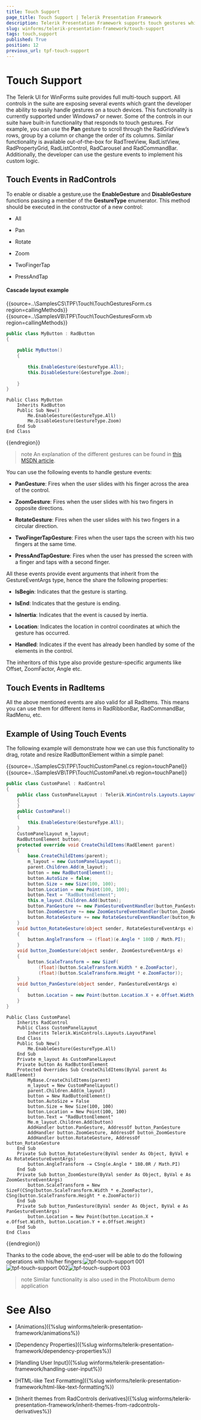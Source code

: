 ```yaml
---
title: Touch Support
page_title: Touch Support | Telerik Presentation Framework
description: Telerik Presentation Framework supports touch gestures which can be handled with specific events.
slug: winforms/telerik-presentation-framework/touch-support
tags: touch,support
published: True
position: 12
previous_url: tpf-touch-support
---
```


# Touch Support

The Telerik UI for WinForms suite provides full multi-touch support. All controls in the suite are exposing several events which grant the developer the ability to easily handle gestures on a touch devices. This functionality is currently supported under Windows7 or newer. Some of the controls in our suite have built-in functionality that responds to touch gestures. For example, you can use the __Pan__ gesture to scroll through the RadGridView’s rows, group by a column or change the order of its columns. Similar functionality is available out-of-the-box for RadTreeView, RadListView, RadPropertyGrid, RadListControl, RadCarousel and RadCommandBar. Additionally, the developer can use the gesture events to implement his custom logic.

## Touch Events in RadControls

To enable or disable a gesture,use the __EnableGesture__ and __DisableGesture__ functions passing a member of the __GestureType__ enumerator. This method should be executed in the constructor of a new control:
        
* All

* Pan

* Rotate

* Zoom

* TwoFingerTap

* PressAndTap

#### Cascade layout example

{{source=..\SamplesCS\TPF\Touch\TouchGesturesForm.cs region=callingMethods}} 
{{source=..\SamplesVB\TPF\Touch\TouchGesturesForm.vb region=callingMethods}}
````C#
public class MyButton : RadButton
{
   
    public MyButton()
    {
      
        this.EnableGesture(GestureType.All);
        this.DisableGesture(GestureType.Zoom);
      
    }
}

````
````VB.NET
Public Class MyButton
    Inherits RadButton
    Public Sub New()
        Me.EnableGesture(GestureType.All)
        Me.DisableGesture(GestureType.Zoom)
    End Sub
End Class

```` 

{{endregion}} 

>note An explanation of the different gestures can be found in [this MSDN article](http://msdn.microsoft.com/en-us/library/windows/desktop/dd940543(v=vs.85).aspx).
>


You can use the following events to handle gesture events:

* __PanGesture__: Fires when the user slides with his finger across the area of the control.
            

* __ZoomGesture__: Fires when the user slides with his two fingers in opposite directions.
            

* __RotateGesture__: Fires when the user slides with his two fingers in a circular direction.
            

* __TwoFingerTapGesture__: Fires when the user taps the screen with his two fingers at the same time.
            

* __PressAndTapGesture__: Fires when the user has pressed the screen with a finger and taps with a second finger.
            

All these events provide event arguments that inherit from the GestureEventArgs type, hence the share the following properties:
        

* __IsBegin__: Indicates that the gesture is starting.
            

* __IsEnd__: Indicates that the gesture is ending.
            

* __IsInertia__: Indicates that the event is caused by inertia.
            

* __Location__:  Indicates the location in control coordinates at which the gesture has occurred.
            

* __Handled__: Indicates if the event has already been handled by some of the elements in the control.

The inheritors of this type also provide gesture-specific arguments like Offset, ZoomFactor, Angle etc.
        

## Touch Events in RadItems

All the above mentioned events are also valid for all RadItems. This means you can use them for different items in RadRibbonBar, RadCommandBar, RadMenu, etc.
        

## Example of Using Touch Events

The following example will demonstrate how we can use this functionality to drag, rotate and resize RadButtonElement within a simple panel:

{{source=..\SamplesCS\TPF\Touch\CustomPanel.cs region=touchPanel}} 
{{source=..\SamplesVB\TPF\Touch\CustomPanel.vb region=touchPanel}} 

````C#
public class CustomPanel : RadControl
{
    public class CustomPanelLayout : Telerik.WinControls.Layouts.LayoutPanel
    {
    }
    public CustomPanel()
    {
        this.EnableGesture(GestureType.All);
    }
    CustomPanelLayout m_layout;
    RadButtonElement button;
    protected override void CreateChildItems(RadElement parent)
    {
        base.CreateChildItems(parent);
        m_layout = new CustomPanelLayout();
        parent.Children.Add(m_layout);
        button = new RadButtonElement();
        button.AutoSize = false;
        button.Size = new Size(100, 100);
        button.Location = new Point(100, 100);
        button.Text = "RadButtonElement";
        this.m_layout.Children.Add(button);
        button.PanGesture += new PanGestureEventHandler(button_PanGesture);
        button.ZoomGesture += new ZoomGestureEventHandler(button_ZoomGesture);
        button.RotateGesture += new RotateGestureEventHandler(button_RotateGesture);
    }
    void button_RotateGesture(object sender, RotateGestureEventArgs e)
    {
        button.AngleTransform -= (float)(e.Angle * 180D / Math.PI);
    }
    void button_ZoomGesture(object sender, ZoomGestureEventArgs e)
    {
        button.ScaleTransform = new SizeF(
            (float)(button.ScaleTransform.Width * e.ZoomFactor),
            (float)(button.ScaleTransform.Height * e.ZoomFactor));
    }
    void button_PanGesture(object sender, PanGestureEventArgs e)
    {
        button.Location = new Point(button.Location.X + e.Offset.Width, button.Location.Y + e.Offset.Height);
    }
}

````
````VB.NET
Public Class CustomPanel
    Inherits RadControl
    Public Class CustomPanelLayout
        Inherits Telerik.WinControls.Layouts.LayoutPanel
    End Class
    Public Sub New()
        Me.EnableGesture(GestureType.All)
    End Sub
    Private m_layout As CustomPanelLayout
    Private button As RadButtonElement
    Protected Overrides Sub CreateChildItems(ByVal parent As RadElement)
        MyBase.CreateChildItems(parent)
        m_layout = New CustomPanelLayout()
        parent.Children.Add(m_layout)
        button = New RadButtonElement()
        button.AutoSize = False
        button.Size = New Size(100, 100)
        button.Location = New Point(100, 100)
        button.Text = "RadButtonElement"
        Me.m_layout.Children.Add(button)
        AddHandler button.PanGesture, AddressOf button_PanGesture
        AddHandler button.ZoomGesture, AddressOf button_ZoomGesture
        AddHandler button.RotateGesture, AddressOf button_RotateGesture
    End Sub
    Private Sub button_RotateGesture(ByVal sender As Object, ByVal e As RotateGestureEventArgs)
        button.AngleTransform -= CSng(e.Angle * 180.0R / Math.PI)
    End Sub
    Private Sub button_ZoomGesture(ByVal sender As Object, ByVal e As ZoomGestureEventArgs)
        button.ScaleTransform = New SizeF(CSng(button.ScaleTransform.Width * e.ZoomFactor), CSng(button.ScaleTransform.Height * e.ZoomFactor))
    End Sub
    Private Sub button_PanGesture(ByVal sender As Object, ByVal e As PanGestureEventArgs)
        button.Location = New Point(button.Location.X + e.Offset.Width, button.Location.Y + e.Offset.Height)
    End Sub
End Class

````

{{endregion}} 

Thanks to the code above, the end-user will be able to do the following operations with his/her fingers:![tpf-touch-support 001](images/tpf-touch-support001.png)![tpf-touch-support 002](images/tpf-touch-support002.png)![tpf-touch-support 003](images/tpf-touch-support003.png)

>note Similar functionality is also used in the PhotoAlbum demo application
>


# See Also
* [Animations]({%slug winforms/telerik-presentation-framework/animations%})

* [Dependency Properties]({%slug winforms/telerik-presentation-framework/dependency-properties%})

* [Handling User Input]({%slug winforms/telerik-presentation-framework/handling-user-input%})

* [HTML-like Text Formatting]({%slug winforms/telerik-presentation-framework/html-like-text-formatting%})

* [Inherit themes from RadControls derivatives]({%slug winforms/telerik-presentation-framework/inherit-themes-from-radcontrols-derivatives%})


